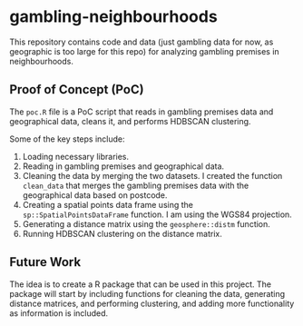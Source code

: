 # gambling-neighbourhoods

This repository contains code and data (just gambling data for now, as geographic is too large for this repo) for analyzing gambling premises in neighbourhoods.

## Proof of Concept (PoC)
The `poc.R` file is a PoC script that reads in gambling premises data and geographical data, cleans it, and performs HDBSCAN clustering.

Some of the key steps include:
1. Loading necessary libraries.
2. Reading in gambling premises and geographical data.
3. Cleaning the data by merging the two datasets. I created the function `clean_data` that merges the gambling premises data with the geographical data based on postcode.
4. Creating a spatial points data frame using the `sp::SpatialPointsDataFrame` function. I am using the WGS84 projection.
5. Generating a distance matrix using the `geosphere::distm` function.
6. Running HDBSCAN clustering on the distance matrix.


## Future Work
The idea is to create a R package that can be used in this project. The package will start by including functions for cleaning the data, generating distance matrices, and performing clustering, and adding more functionality as information is included.